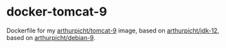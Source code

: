 # docker-tomcat-9

Dockerfile for my [arthurpicht/tomcat-9](https://cloud.docker.com/repository/docker/arthurpicht/tomcat-9)
image, based on [arthurpicht/jdk-12](https://cloud.docker.com/repository/docker/arthurpicht/jdk-12),
based on [arthurpicht/debian-9](https://cloud.docker.com/repository/docker/arthurpicht/debian-9).

